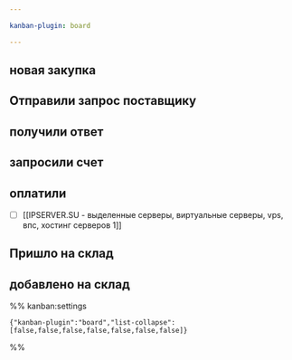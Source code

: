 ```yaml
---

kanban-plugin: board

---
```


## новая закупка



## Отправили запрос поставщику



## получили ответ



## запросили счет



## оплатили

- [ ] [[IPSERVER.SU - выделенные серверы, виртуальные серверы, vps, впс, хостинг серверов 1]]


## Пришло на склад



## добавлено на склад





%% kanban:settings
```
{"kanban-plugin":"board","list-collapse":[false,false,false,false,false,false,false]}
```
%%